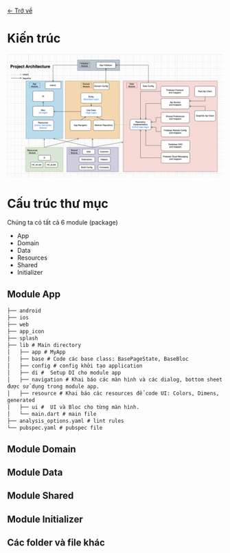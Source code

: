 [<- Trở về](../README.md#architecture)

# Kiến trúc

![img](project_architecture.png)

# Cấu trúc thư mục

Chúng ta có tất cả 6 module (package)

* App
* Domain
* Data
* Resources
* Shared
* Initializer

## Module App

```
├── android
├── ios
├── web
├── app_icon
├── splash
├── lib # Main directory
│   ├── app # MyApp
│   ├── base # Code các base class: BasePageState, BaseBloc
│   ├── config # config khởi tạo application
│   ├── di #  Setup DI cho module app
│   ├── navigation # Khai báo các màn hình và các dialog, bottom sheet được sử dụng trong module app.
│   ├── resource # Khai báo các resources để code UI: Colors, Dimens, generated
│   ├── ui #  UI và Bloc cho từng màn hình.
│   └── main.dart # main file
├── analysis_options.yaml # lint rules
└── pubspec.yaml # pubspec file
```

## Module Domain
## Module Data
## Module Shared
## Module Initializer
## Các folder và file khác